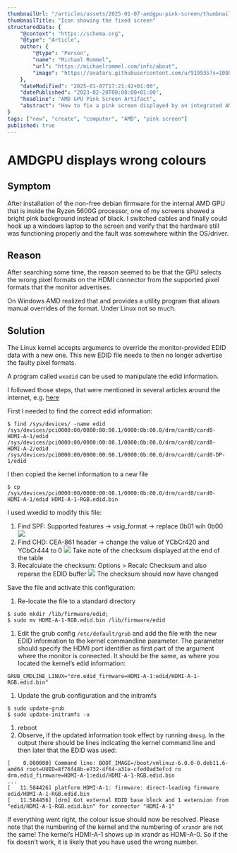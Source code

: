 ```yaml
---
thumbnailUrl: "/articles/assets/2025-01-07-amdgpu-pink-screen/thumbnail.jpg"
thumbnailTitle: "Icon showing the fixed screen"
structuredData: {
    "@context": "https://schema.org",
    "@type": "Article",
    author: { 
        "@type": "Person", 
        "name": "Michael Rommel",
        "url": "https://michaelrommel.com/info/about",
        "image": "https://avatars.githubusercontent.com/u/919935?s=100&v=4"
    },
    "dateModified": "2025-01-07T17:21:42+01:00",
    "datePublished": "2023-02-20T00:00:00+01:00",
    "headline": "AMD GPU Pink Screen Artifact",
    "abstract": "How to fix a pink screen displayed by an integrated AMD GPU."
}
tags: ["new", "create", "computer", "AMD", "pink screen"]
published: true
---
```

# AMDGPU displays wrong colours

## Symptom

After installation of the non-free debian firmware for the internal AMD GPU that is inside the Ryzen 5600G processor, one of my screens showed a bright pink background instead of black. I switched cables and finally could hook up a windows laptop to the screen and verify that the hardware still was functioning properly and the fault was somewhere within the OS/driver.

## Reason

After searching some time, the reason seemed to be that the GPU selects the wrong pixel formats on the HDMI connector from the supported pixel formats that the monitor advertises.

On Windows AMD realized that and provides a utility program that allows manual overrides of the format. Under Linux not so much.

## Solution

The Linux kernel accepts arguments to override the monitor-provided EDID data with a new one. This new EDID file needs to then no longer advertise the faulty pixel formats.

A program called `wxedid` can be used to manipulate the edid information.

I followed those steps, that were mentioned in several articles around the internet, e.g. [here](https://askubuntu.com/questions/1438949/how-to-change-display-pixel-format-from-ycbcr-444-to-full-rgb-444)

First I needed to find the correct edid information:

```
$ find /sys/devices/ -name edid
/sys/devices/pci0000:00/0000:00:08.1/0000:0b:00.0/drm/card0/card0-HDMI-A-1/edid
/sys/devices/pci0000:00/0000:00:08.1/0000:0b:00.0/drm/card0/card0-HDMI-A-2/edid
/sys/devices/pci0000:00/0000:00:08.1/0000:0b:00.0/drm/card0/card0-DP-1/edid
```

I then copied the kernel information to a new file

```
$ cp /sys/devices/pci0000:00/0000:00:08.1/0000:0b:00.0/drm/card0/card0-HDMI-A-1/edid HDMI-A-1-RGB.edid.bin
```

I used wxedid to modify this file:

1. Find SPF: Supported features -> vsig_format -> replace 0b01 wih 0b00 ![](/articles/assets/2025-01-07-amdgpu-pink-screen/screenshot-1.png)
2. Find CHD: CEA-861 header -> change the value of YCbCr420 and YCbCr444 to 0 ![](/articles/assets/2025-01-07-amdgpu-pink-screen/screenshot-2.png) Take note of the checksum displayed at the end of the table
3. Recalculate the checksum: Options > Recalc Checksum and also reparse the EDID buffer ![](/articles/assets/2025-01-07-amdgpu-pink-screen/screenshot-3.png) The checksum should now have changed

Save the file and activate this configuration:

1. Re-locate the file to a standard directory

```
$ sudo mkdir /lib/firmware/edid; 
$ sudo mv HDMI-A-1-RGB.edid.bin /lib/firmware/edid
```

1. Edit the grub config `/etc/default/grub` and add the file with the new EDID information to the kernel commandline parameter. The parameter should specify the HDMI port identifier as first part of the argument where the monitor is connected. It should be the same, as where you located the kernel’s edid information:

```
GRUB_CMDLINE_LINUX="drm.edid_firmware=HDMI-A-1:edid/HDMI-A-1-RGB.edid.bin"
```

1. Update the grub configuration and the initramfs

```
$ sudo update-grub
$ sudo update-initramfs -u
```

1. reboot
2. Observe, if the updated information took effect by running `dmesg`. In the output there should be lines indicating the kernel command line and then later that the EDID was used:

```
[    0.000000] Command line: BOOT_IMAGE=/boot/vmlinuz-6.0.0-0.deb11.6-amd64 root=UUID=8f76f48b-e732-4f64-a31e-cfed0ad3efcd ro drm.edid_firmware=HDMI-A-1:edid/HDMI-A-1-RGB.edid.bin
...
[   11.584426] platform HDMI-A-1: firmware: direct-loading firmware edid/HDMI-A-1-RGB.edid.bin
[   11.584456] [drm] Got external EDID base block and 1 extension from "edid/HDMI-A-1-RGB.edid.bin" for connector "HDMI-A-1"
```

If everything went right, the colour issue should now be resolved. Please note that the numbering of the kernel and the numbering of `xrandr` are not the same! The kernel’s HDMI-A-1 shows up in xrandr as HDMI-A-0. So if the fix doesn’t work, it is likely that you have used the wrong number.
